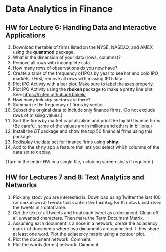 # Data Analytics in Finance

## HW for Lecture 6: Handling Data and Interactive Applications

1. Download the table of firms listed on the NYSE, NASDAQ, and AMEX using the **quantmod** package.
2. What is the dimension of your data (rows, columns)?
3. Remove all rows with incomplete data.
4. How many rows of observations do you now have?
5. Create a table of the frequency of IPOs by year to see hot and cold IPO markets. (First, remove all rows with missing IPO data.)
6. Plot IPO Activity with a bar plot. Make sure to label the axes properly. 
7. Plot IPO Activity using the **rbokeh** package to make a pretty line plot. See: https://hafen.github.io/rbokeh/
8. How many industry sectors are there? 
9. Summarize the frequency of firms by sector.
10. Subset the original data to include only finance firms. (Do not exclude rows of missing values.)
11. Sort the firms by market capitalization and print the top 50 finance firms. (Be careful, some of the values are in millions and others in billions.)
12. Install the *DT* package and show the top 50 financial firms using this package.
13. Redisplay the data set for finance firms using **shiny**.
14. Add to the shiny app a feature that lets you select which columns of the data set to display. 

(Turn in the entire HW in a single file, including screen shots if required.)

## HW for Lectures 7 and 8: Text Analytics and Networks

1. Pick any stock you are interested in. Download using Twitter the last 100 (or max allowed) tweets that contain the hashtag for this stock and store the tweets in a dataframe.
2. Get the text of all tweets and treat each tweet as a document. Clean off all unwanted characters. Then make the Term Document Matrix.
3. Assuming each document is a node in a network, create the adjacency matrix of documents where two documents are connected if they share at least one word. Plot the adjacency matrix using a contour plot.
4. Plot the document network. Comment.
5. Plot the words (terms) network. Comment. 

